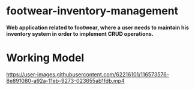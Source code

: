 # footwear-inventory-management

**Web application related to footwear, where a user needs to maintain his inventory system in order to implement CRUD operations.**

# Working Model


https://user-images.githubusercontent.com/62216101/116573576-8e891080-a92a-11eb-9273-023655ab1fdb.mp4


